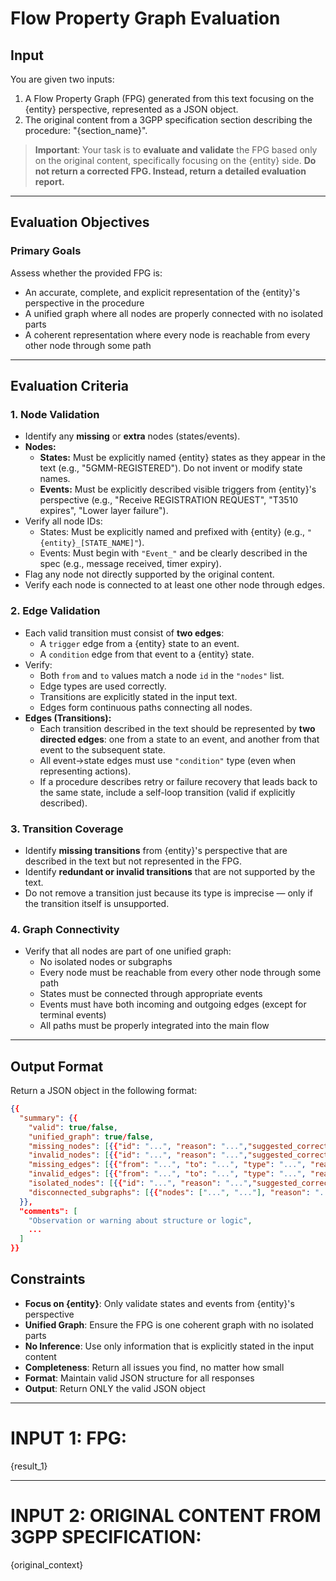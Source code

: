 # Flow Property Graph Evaluation

## Input

You are given two inputs:

1. A Flow Property Graph (FPG) generated from this text focusing on the {entity} perspective, represented as a JSON object.
2. The original content from a 3GPP specification section describing the procedure: "{section_name}".

> **Important**: Your task is to **evaluate and validate** the FPG based only on the original content, specifically focusing on the {entity} side. **Do not return a corrected FPG. Instead, return a detailed evaluation report.**

---

## Evaluation Objectives

### Primary Goals

Assess whether the provided FPG is:

- An accurate, complete, and explicit representation of the {entity}'s perspective in the procedure
- A unified graph where all nodes are properly connected with no isolated parts
- A coherent representation where every node is reachable from every other node through some path

---

## Evaluation Criteria

### 1. Node Validation

- Identify any **missing** or **extra** nodes (states/events).
- **Nodes:**
  - **States:** Must be explicitly named {entity} states as they appear in the text (e.g., "5GMM-REGISTERED"). Do not invent or modify state names.
  - **Events:** Must be explicitly described visible triggers from {entity}'s perspective (e.g., "Receive REGISTRATION REQUEST", "T3510 expires", "Lower layer failure").
- Verify all node IDs:
  - States: Must be explicitly named and prefixed with {entity} (e.g., `"{entity}_[STATE_NAME]"`).
  - Events: Must begin with `"Event_"` and be clearly described in the spec (e.g., message received, timer expiry).
- Flag any node not directly supported by the original content.
- Verify each node is connected to at least one other node through edges.

### 2. Edge Validation

- Each valid transition must consist of **two edges**:
  - A `trigger` edge from a {entity} state to an event.
  - A `condition` edge from that event to a {entity} state.
- Verify:
  - Both `from` and `to` values match a node `id` in the `"nodes"` list.
  - Edge types are used correctly.
  - Transitions are explicitly stated in the input text.
  - Edges form continuous paths connecting all nodes.
- **Edges (Transitions):**
  - Each transition described in the text should be represented by **two directed edges**: one from a state to an event, and another from that event to the subsequent state.
  - All event→state edges must use `"condition"` type (even when representing actions).
  - If a procedure describes retry or failure recovery that leads back to the same state, include a self-loop transition (valid if explicitly described).

### 3. Transition Coverage

- Identify **missing transitions** from {entity}'s perspective that are described in the text but not represented in the FPG.
- Identify **redundant or invalid transitions** that are not supported by the text.
- Do not remove a transition just because its type is imprecise — only if the transition itself is unsupported.

### 4. Graph Connectivity

- Verify that all nodes are part of one unified graph:
  - No isolated nodes or subgraphs
  - Every node must be reachable from every other node through some path
  - States must be connected through appropriate events
  - Events must have both incoming and outgoing edges (except for terminal events)
  - All paths must be properly integrated into the main flow

---

## Output Format

Return a JSON object in the following format:

```json
{{
  "summary": {{
    "valid": true/false,
    "unified_graph": true/false,
    "missing_nodes": [{{"id": "...", "reason": "...","suggested_correction": "..."}}, ...],
    "invalid_nodes": [{{"id": "...", "reason": "...","suggested_correction": "..."}}, ...],
    "missing_edges": [{{"from": "...", "to": "...", "type": "...", "reason": "...","suggested_correction": "..."}}, ...],
    "invalid_edges": [{{"from": "...", "to": "...", "type": "...", "reason": "...","suggested_correction": "..."}}, ...],
    "isolated_nodes": [{{"id": "...", "reason": "...","suggested_correction": "..."}}, ...],
    "disconnected_subgraphs": [{{"nodes": ["...", "..."], "reason": "...","suggested_correction": "..."}}, ...]
  }},
  "comments": [
    "Observation or warning about structure or logic",
    ...
  ]
}}
```

## Constraints

- **Focus on {entity}**: Only validate states and events from {entity}'s perspective
- **Unified Graph**: Ensure the FPG is one coherent graph with no isolated parts
- **No Inference**: Use only information that is explicitly stated in the input content
- **Completeness**: Return all issues you find, no matter how small
- **Format**: Maintain valid JSON structure for all responses
- **Output**: Return ONLY the valid JSON object

---

# **INPUT 1: FPG:**

{result_1}

---

# **INPUT 2: ORIGINAL CONTENT FROM 3GPP SPECIFICATION:**

{original_context}
